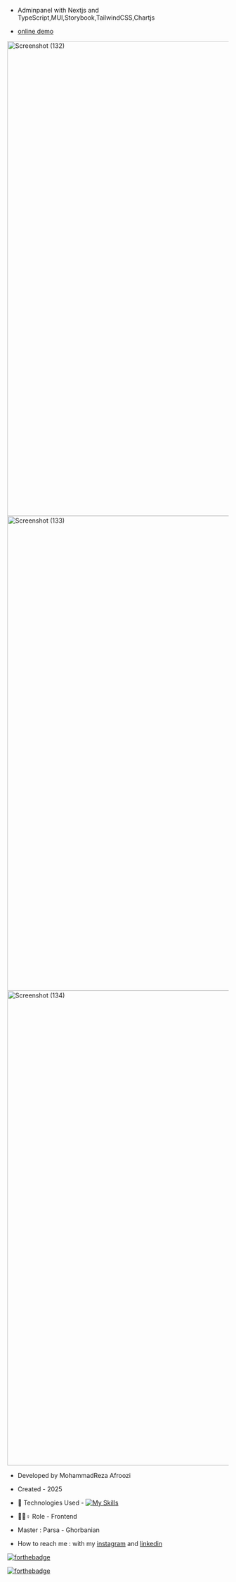- Adminpanel with Nextjs and TypeScript,MUI,Storybook,TailwindCSS,Chartjs
  
- [online demo](https://adminpanel-six-coral.vercel.app/)

<img width="1920" height="1080" alt="Screenshot (132)" src="https://github.com/user-attachments/assets/07a45099-829a-4eaf-8d6b-3844d7d330ec" />
<img width="1920" height="1080" alt="Screenshot (133)" src="https://github.com/user-attachments/assets/4b8abf6b-d6b1-492a-b9dd-94be62586b0b" />
<img width="1920" height="1080" alt="Screenshot (134)" src="https://github.com/user-attachments/assets/021be0c5-03d7-4425-94d3-7fd2d8997dd7" />




- Developed by MohammadReza Afroozi
- Created - 2025
- 🤖 Technologies Used - [![My Skills](https://skillicons.dev/icons?i=nextjs,typescript,tailwindcss,mui,react,js)](https://skillicons.dev)

- 🤖🤖♀️ Role - Frontend
- Master : Parsa - Ghorbanian
- How to reach me : with my
[instagram](https://www.instagram.com/afroozi_dev?igsh=MWNvODk2dGwwY29o) and
[linkedin](https://www.linkedin.com/in/mohammad-reza-afroozi)

[![forthebadge](https://forthebadge.com/images/featured/featured-built-with-love.svg)](https://forthebadge.com)

[![forthebadge](https://forthebadge.com/images/badges/made-with-javascript.svg)](https://forthebadge.com)

